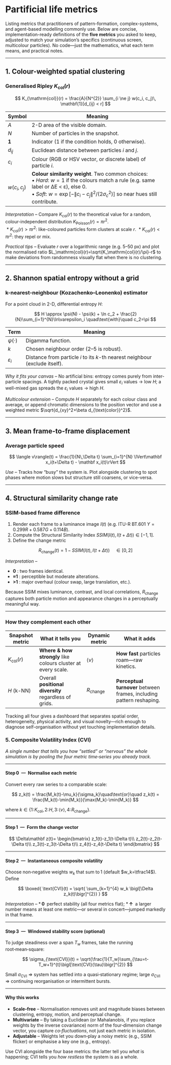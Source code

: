 # Partificial life metrics  

Listing metrics that practitioners of pattern-formation, complex-systems, and agent-based modelling commonly use. Below are concise, implementation-ready definitions of the **five metrics** you asked to keep, adjusted to match your simulation’s specifics (continuous screen, multicolour particles).  No code—just the mathematics, what each term means, and practical notes.

---

## 1. Colour-weighted spatial clustering

### Generalised Ripley $K_\mathrm{col}(r)$

$$
K_{\mathrm{col}}(r) = \frac{A}{N^{2}} 
      \sum_{i \ne j}
      w(c_i, c_j)\,
      \mathbf{1}[d_{ij} < r]
$$


| Symbol       | Meaning                           |
| ------------ | ----------------------------------- |
| $A$          | 2-D area of the visible domain.     |
| $N$          | Number of particles in the snapshot. |
| $\mathbf 1$  | Indicator (1 if the condition holds, 0 otherwise). |
| $d_{ij}$     | Euclidean distance between particles $i$ and $j$.  |
| $c_i$        | Colour (RGB or HSV vector, or discrete label) of particle $i$. |
| $w(c_i,c_j)$ | **Colour similarity weight**.  Two common choices:<br>• *Hard*: $w=1$ if the colours match a rule (e.g. same label or ΔE < ε), else $0$.<br>• *Soft*: $w = \exp\left[-\lVert c_i - c_j \rVert^2/(2\sigma_c^2)\right]$ so near hues still contribute. |

*Interpretation* – Compare $K_\mathrm{col}(r)$ to the theoretical value for a random, colour-independent distribution $K_\text{Poisson}(r)=\pi r^{2}$.  
 *  $K_\mathrm{col}(r) > \pi r^{2}$: like-coloured particles form clusters at scale $r$.
 *  $K_\mathrm{col}(r) < \pi r^{2}$: they repel or mix.

*Practical tips* – Evaluate $r$ over a logarithmic range (e.g. 5–50 px) and plot the normalised ratio $L_\mathrm{col}(r)=\sqrt{K_\mathrm{col}(r)/\pi}-r$ to make deviations from randomness visually flat when there is no clustering.

---

## 2. Shannon spatial entropy without a grid

### k-nearest-neighbour (Kozachenko–Leonenko) estimator

For a point cloud in 2-D, differential entropy $H$:

$$
H \approx \psi(N) - \psi(k) + \ln c_2 + \frac{2}{N}\sum_{i=1}^{N}\ln\varepsilon_i \quad\text{with}\quad c_2=\pi
$$

| Term              | Meaning                                                                      |
| ----------------- | ---------------------------------------------------------------------------- |
| $\psi(\cdot)$     | Digamma function.                                                            |
| $k$               | Chosen neighbour order (2–5 is robust).                                      |
| $\varepsilon_i$   | Distance from particle $i$ to its $k$-th nearest neighbour (exclude itself). |

*Why it fits your canvas* – No artificial bins: entropy comes purely from inter-particle spacings. A tightly packed crystal gives small $\varepsilon_i$ values → low $H$; a well-mixed gas spreads the $\varepsilon_i$ values → high $H$.

*Multicolour extension* – Compute $H$ separately for each colour class and average, or append chromatic dimensions to the position vector and use a weighted metric $\sqrt{d_{xy}^2+\beta d_{\text{color}}^2}$.

---

## 3. Mean frame-to-frame displacement

### Average particle speed

$$
\langle v\rangle(t) = \frac{1}{N\,\Delta t}
\sum_{i=1}^{N}
\lVert\mathbf x_i(t+\Delta t) - \mathbf x_i(t)\rVert
$$

*Use* – Tracks how “busy” the system is.  Plot alongside clustering to spot phases where motion slows but structure still coarsens, or vice-versa.

---

## 4. Structural similarity change rate

### SSIM-based frame difference

1. Render each frame to a luminance image $I(t)$ (e.g. ITU-R BT.601 $Y=0.299R+0.587G+0.114B$).
2. Compute the Structural Similarity Index ${SSIM}\bigl(I(t),\,I(t+\Delta t)\bigr)\in[-1,1]$.
3. Define the change metric

$$
R_\text{change}(t) = 1-{SSIM}\bigl(I(t),I(t+\Delta t)\bigr)\quad\in[0,2]
$$

*Interpretation* –

* **0** : two frames identical.
* **≈1** : perceptible but moderate alterations.
* **>1** : major overhaul (colour swap, large translation, etc.).

Because SSIM mixes luminance, contrast, and local correlations, $R_\text{change}$ captures both particle motion and appearance changes in a perceptually meaningful way.

---

### How they complement each other

| Snapshot metric     | What it tells you                                             | Dynamic metric     | What it adds                                                         |
| ------------------- | ------------------------------------------------------------- | ------------------ | -------------------------------------------------------------------- |
| $K_\mathrm{col}(r)$ | **Where & how strongly** like colours cluster at every scale. | $\langle v\rangle$ | **How fast** particles roam—raw kinetics.                            |
| $H$ (k-NN)          | Overall **positional diversity** regardless of grids.         | $R_\text{change}$  | **Perceptual turnover** between frames, including pattern reshaping. |

Tracking all four gives a dashboard that separates spatial order, heterogeneity, physical activity, and visual novelty—rich enough to diagnose self-organisation without yet touching implementation details.



### 5. Composite Volatility Index (CVI)

*A single number that tells you how “settled” or “nervous” the whole simulation is by pooling the four metric time‑series you already track.*

---

#### Step 0 — Normalise each metric

Convert every raw series to a comparable scale:

$$
z_k(t) = \frac{M_k(t)-\mu_k}{\sigma_k}\quad\text{or}\quad z_k(t) = \frac{M_k(t)-\min(M_k)}{\max(M_k)-\min(M_k)}
$$

where $k\in\{1:\!K_{\text{col}},\,2:\!H,\,3:\!\langle v\rangle,\,4:\!R_{\text{change}}\}$.

---

#### Step 1 — Form the change vector

$$
\Delta\mathbf z(t)=
\begin{bmatrix}
z_1(t)-z_1(t-\Delta t)\\
z_2(t)-z_2(t-\Delta t)\\
z_3(t)-z_3(t-\Delta t)\\
z_4(t)-z_4(t-\Delta t)
\end{bmatrix}
$$

---

#### Step 2 — Instantaneous composite volatility

Choose non‑negative weights $w_k$ that sum to 1 (default $w_k=\tfrac14$).
Define

$$
\boxed{ 
\text{CVI}(t) = 
\sqrt{ \sum_{k=1}^{4} w_k \bigl[\Delta z_k(t)\bigr]^{2}} }
$$

*Interpretation* –
\* **0** perfect stability (all four metrics flat);
\* **↑** a larger number means at least one metric—or several in concert—jumped markedly in that frame.

---

#### Step 3 — Windowed stability score (optional)

To judge steadiness over a span $T_w$ frames, take the running root‑mean‑square:

$$
\sigma_{\text{CVI}}(t) = 
\sqrt{\frac{1}{T_w}\sum_{\tau=t-T_w+1}^{t}\bigl[\text{CVI}(\tau)\bigr]^{2}}
$$

Small $\sigma_{\text{CVI}}$ ⇒ system has settled into a quasi‑stationary regime;
large $\sigma_{\text{CVI}}$ ⇒ continuing reorganisation or intermittent bursts.

---

#### Why this works

* **Scale‑free** – Normalisation removes unit and magnitude biases between clustering, entropy, motion, and perceptual change.
* **Multivariate** – By taking a Euclidean (or Mahalanobis, if you replace weights by the inverse covariance) norm of the four‑dimension change vector, you capture *co‑fluctuations*, not just each metric in isolation.
* **Adjustable** – Weights let you down‑play a noisy metric (e.g., SSIM flicker) or emphasise a key one (e.g., entropy).

Use CVI alongside the four base metrics: the latter tell you *what* is happening; CVI tells you *how restless* the system is as a whole.

